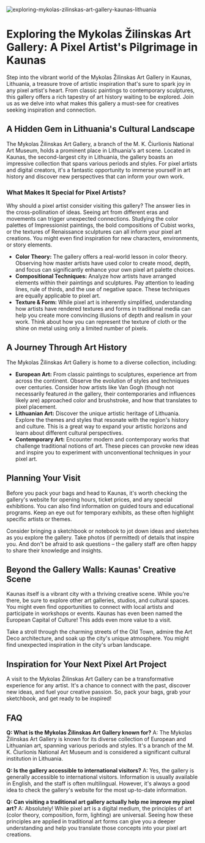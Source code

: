 ![exploring-mykolas-zilinskas-art-gallery-kaunas-lithuania](https://images.pexels.com/photos/297389/pexels-photo-297389.jpeg?auto=compress&cs=tinysrgb&fit=crop&h=627&w=1200)

# Exploring the Mykolas Žilinskas Art Gallery: A Pixel Artist's Pilgrimage in Kaunas

Step into the vibrant world of the Mykolas Žilinskas Art Gallery in Kaunas, Lithuania, a treasure trove of artistic inspiration that's sure to spark joy in any pixel artist's heart. From classic paintings to contemporary sculptures, this gallery offers a rich tapestry of art history waiting to be explored. Join us as we delve into what makes this gallery a must-see for creatives seeking inspiration and connection.

## A Hidden Gem in Lithuania's Cultural Landscape

The Mykolas Žilinskas Art Gallery, a branch of the M. K. Čiurlionis National Art Museum, holds a prominent place in Lithuania's art scene. Located in Kaunas, the second-largest city in Lithuania, the gallery boasts an impressive collection that spans various periods and styles. For pixel artists and digital creators, it's a fantastic opportunity to immerse yourself in art history and discover new perspectives that can inform your own work.

### What Makes It Special for Pixel Artists?

Why should a pixel artist consider visiting this gallery? The answer lies in the cross-pollination of ideas. Seeing art from different eras and movements can trigger unexpected connections. Studying the color palettes of Impressionist paintings, the bold compositions of Cubist works, or the textures of Renaissance sculptures can all inform your pixel art creations. You might even find inspiration for new characters, environments, or story elements.

*   **Color Theory:** The gallery offers a real-world lesson in color theory. Observing how master artists have used color to create mood, depth, and focus can significantly enhance your own pixel art palette choices. 
*   **Compositional Techniques:** Analyze how artists have arranged elements within their paintings and sculptures. Pay attention to leading lines, rule of thirds, and the use of negative space. These techniques are equally applicable to pixel art.
*   **Texture & Form:** While pixel art is inherently simplified, understanding how artists have rendered textures and forms in traditional media can help you create more convincing illusions of depth and realism in your work. Think about how you can represent the texture of cloth or the shine on metal using only a limited number of pixels.

## A Journey Through Art History

The Mykolas Žilinskas Art Gallery is home to a diverse collection, including:

*   **European Art:** From classic paintings to sculptures, experience art from across the continent. Observe the evolution of styles and techniques over centuries. Consider how artists like Van Gogh (though not necessarily featured *in* the gallery, their contemporaries and influences likely are) approached color and brushstroke, and how that translates to pixel placement.
*   **Lithuanian Art:** Discover the unique artistic heritage of Lithuania. Explore the themes and styles that resonate with the region's history and culture. This is a great way to expand your artistic horizons and learn about different cultural perspectives.
*   **Contemporary Art:** Encounter modern and contemporary works that challenge traditional notions of art. These pieces can provoke new ideas and inspire you to experiment with unconventional techniques in your pixel art.

## Planning Your Visit

Before you pack your bags and head to Kaunas, it's worth checking the gallery's website for opening hours, ticket prices, and any special exhibitions. You can also find information on guided tours and educational programs. Keep an eye out for temporary exhibits, as these often highlight specific artists or themes.

Consider bringing a sketchbook or notebook to jot down ideas and sketches as you explore the gallery. Take photos (if permitted) of details that inspire you. And don't be afraid to ask questions – the gallery staff are often happy to share their knowledge and insights.

## Beyond the Gallery Walls: Kaunas' Creative Scene

Kaunas itself is a vibrant city with a thriving creative scene. While you're there, be sure to explore other art galleries, studios, and cultural spaces. You might even find opportunities to connect with local artists and participate in workshops or events. Kaunas has even been named the European Capital of Culture! This adds even more value to a visit.

Take a stroll through the charming streets of the Old Town, admire the Art Deco architecture, and soak up the city's unique atmosphere. You might find unexpected inspiration in the city's urban landscape.

## Inspiration for Your Next Pixel Art Project

A visit to the Mykolas Žilinskas Art Gallery can be a transformative experience for any artist. It's a chance to connect with the past, discover new ideas, and fuel your creative passion. So, pack your bags, grab your sketchbook, and get ready to be inspired!

## FAQ

**Q: What is the Mykolas Žilinskas Art Gallery known for?**
A: The Mykolas Žilinskas Art Gallery is known for its diverse collection of European and Lithuanian art, spanning various periods and styles. It's a branch of the M. K. Čiurlionis National Art Museum and is considered a significant cultural institution in Lithuania.

**Q: Is the gallery accessible to international visitors?**
A: Yes, the gallery is generally accessible to international visitors. Information is usually available in English, and the staff is often multilingual. However, it's always a good idea to check the gallery's website for the most up-to-date information.

**Q: Can visiting a traditional art gallery actually help me improve my pixel art?**
A: Absolutely! While pixel art is a digital medium, the principles of art (color theory, composition, form, lighting) are universal. Seeing how these principles are applied in traditional art forms can give you a deeper understanding and help you translate those concepts into your pixel art creations.
